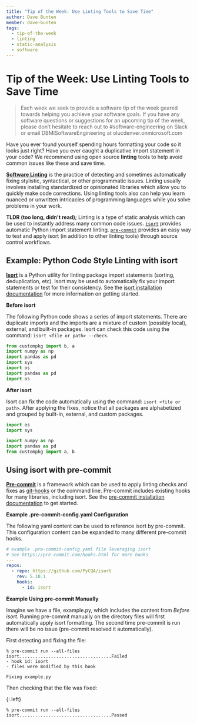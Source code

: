 ```yaml
---
title: "Tip of the Week: Use Linting Tools to Save Time"
author: Dave Bunten
member: dave-bunten
tags:
  - tip-of-the-week
  - linting
  - static-analysis
  - software
---
```


# Tip of the Week: Use Linting Tools to Save Time

> Each week we seek to provide a software tip of the week geared towards helping you achieve your software goals. If you have any software questions or suggestions for an upcoming tip of the week, please don’t hesitate to reach out to #software-engineering on Slack or email DBMISoftwareEngineering at olucdenver.onmicrosoft.com

Have you ever found yourself spending hours formatting your code so it looks just right? Have you ever caught a duplicative import statement in your code? We recommend using open source __linting__ tools to help avoid common issues like these and save time.

[__Software Linting__](https://en.wikipedia.org/wiki/Lint_(software)) is the practice of detecting and sometimes automatically fixing stylistic, syntactical, or other programmatic issues. Linting usually involves installing standardized or opinionated libraries which allow you to quickly make code corrections. Using linting tools also can help you learn nuanced or unwritten intricacies of programming languages while you solve problems in your work.

__TLDR (too long, didn't read);__ Linting is a type of static analysis which can be used to instantly address many common code issues. [`isort`](https://pycqa.github.io/isort/index.html) provides automatic Python import statement linting. [`pre-commit`](<https://pre-commit.com/>) provides an easy way to test and apply isort (in addition to other linting tools) through source control workflows.

## Example: Python Code Style Linting with isort

[__Isort__](https://pycqa.github.io/isort/index.html) is a Python utility for linting package import statements (sorting, deduplication, etc). Isort may be used to automatically fix your import statements or test for their consistency. See the [isort installation documentation](https://pycqa.github.io/isort/docs/quick_start/1.-install.html) for more information on getting started.

__Before isort__

The following Python code shows a series of import statements. There are duplicate imports and the imports are a mixture of custom (possibly local), external, and built-in packages. Isort can check this code using the command: `isort <file or path> --check`.

```python
from custompkg import b, a
import numpy as np
import pandas as pd
import sys
import os
import pandas as pd
import os
```

__After isort__

Isort can fix the code automatically using the command: `isort <file or path>`. After applying the fixes, notice that all packages are alphabetized and grouped by built-in, external, and custom packages.

```python
import os
import sys

import numpy as np
import pandas as pd
from custompkg import a, b
```

## Using isort with pre-commit

[__Pre-commit__](https://pre-commit.com/) is a framework which can be used to apply linting checks and fixes as [git-hooks](https://git-scm.com/book/en/v2/Customizing-Git-Git-Hooks) or the command line. Pre-commit includes existing hooks for many libraries, including isort. See the [pre-commit installation documentation](https://pre-commit.com/#install) to get started.

__Example .pre-commit-config.yaml Configuration__

The following yaml content can be used to reference isort by pre-commit. This configuration content can be expanded to many different pre-commit hooks.

```yaml
# example .pre-commit-config.yaml file leveraging isort
# See https://pre-commit.com/hooks.html for more hooks
---
repos:
  - repo: https://github.com/PyCQA/isort
    rev: 5.10.1
    hooks:
      - id: isort
```

__Example Using pre-commit Manually__

Imagine we have a file, example.py, which includes the content from _Before isort_. Running pre-commit manually on the directory files will first automatically apply isort formatting. The second time pre-commit is run there will be no issue (pre-commit resolved it automatically).

First detecting and fixing the file:

```console
% pre-commit run --all-files
isort...................................Failed
- hook id: isort
- files were modified by this hook

Fixing example.py
```

Then checking that the file was fixed:

{:.left}

```console
% pre-commit run --all-files
isort...................................Passed
```
